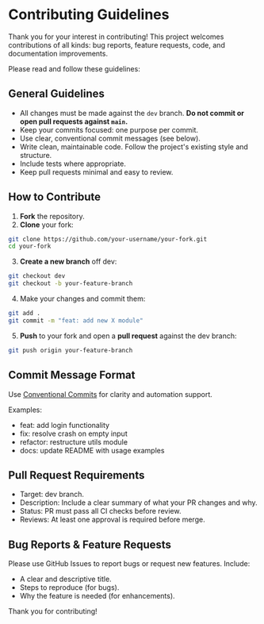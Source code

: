 # Contributing Guidelines
Thank you for your interest in contributing! This project welcomes contributions of all kinds: bug reports, feature requests, code, and documentation improvements.

Please read and follow these guidelines:

## General Guidelines

- All changes must be made against the `dev` branch. **Do not commit or open pull requests against `main`.**
- Keep your commits focused: one purpose per commit.
- Use clear, conventional commit messages (see below).
- Write clean, maintainable code. Follow the project's existing style and structure.
- Include tests where appropriate.
- Keep pull requests minimal and easy to review.

## How to Contribute

1. **Fork** the repository.
2. **Clone** your fork:
```bash
git clone https://github.com/your-username/your-fork.git
cd your-fork
```
3. **Create a new branch** off dev:
```bash
git checkout dev
git checkout -b your-feature-branch
```
4. Make your changes and commit them:
```bash
git add .
git commit -m "feat: add new X module"
```
5. **Push** to your fork and open a **pull request** against the dev branch:
```bash
git push origin your-feature-branch
```

## Commit Message Format

Use [Conventional Commits](https://www.conventionalcommits.org/en/v1.0.0/) for clarity and automation support.

Examples:
- feat: add login functionality
- fix: resolve crash on empty input
- refactor: restructure utils module
- docs: update README with usage examples

## Pull Request Requirements

- Target: dev branch.
- Description: Include a clear summary of what your PR changes and why.
- Status: PR must pass all CI checks before review.
- Reviews: At least one approval is required before merge.

## Bug Reports & Feature Requests

Please use GitHub Issues to report bugs or request new features. Include:
- A clear and descriptive title.
- Steps to reproduce (for bugs).
- Why the feature is needed (for enhancements).

Thank you for contributing!